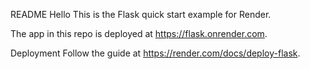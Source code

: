 README
Hello
This is the Flask quick start example for Render.

The app in this repo is deployed at https://flask.onrender.com.

Deployment
Follow the guide at https://render.com/docs/deploy-flask.
